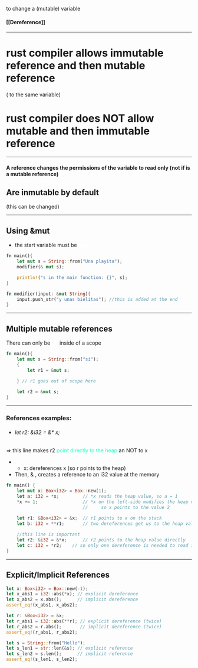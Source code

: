 to change a (mutable) variable
#### [[Dereference]]

----
# rust compiler allows immutable reference and then mutable reference 
( to the same variable)

# rust compiler does NOT allow mutable and then immutable reference
----
#### A reference changes the permissions of the variable to read only (not if is a mutable reference)

## Are inmutable by default 
(this can be changed)

---
## Using &mut
- the start variable must be <span style="color:#ffffff">also mutable</span>


```Rust 
fn main(){
	let mut s = String::from("Una playita");
	modifier(& mut s);

	println!("s in the main function: {}", s);
}

fn modifier(input: &mut String){
	input.push_str("y unas bielitas"); //this is added at the end
}
```

---
## Multiple mutable references
There can only be <span style="color:#ffffff">1 !!</span> inside of a scope
```Rust
fn main(){
	let mut s = String::from("si");
	{
		let r1 = &mut s;
		
	} // r1 goes out of scope here

	let r2 = &mut s;
}
```

---
### References examples:

- ###### let r2: &i32 = &* x;  
=> this line makes r2 <span style="color:#1fffc7">point directly to the heap</span> an NOT to x
- * x: dereferences x (so r points to the heap)
- Then, & , creates a reference to an i32 value at the memory
```Rust
fn main() {
	let mut x: Box<i32> = Box::new(1);
	let a: i32 = *x;         // *x reads the heap value, so a = 1
	*x += 1;                 // *x on the left-side modifies the heap value,
	                         //     so x points to the value 2
	
	let r1: &Box<i32> = &x;  // r1 points to x on the stack
	let b: i32 = **r1;       // two dereferences get us to the heap value

	//this line is important
	let r2: &i32 = &*x;      // r2 points to the heap value directly
	let c: i32 = *r2;    // so only one dereference is needed to read it
}
```

---
## Explicit/Implicit References
```Rust
let x: Box<i32> = Box::new(-1);
let x_abs1 = i32::abs(*x); // explicit dereference
let x_abs2 = x.abs();      // implicit dereference
assert_eq!(x_abs1, x_abs2);

let r: &Box<i32> = &x;
let r_abs1 = i32::abs(**r); // explicit dereference (twice)
let r_abs2 = r.abs();       // implicit dereference (twice)
assert_eq!(r_abs1, r_abs2);

let s = String::from("Hello");
let s_len1 = str::len(&s); // explicit reference
let s_len2 = s.len();      // implicit reference
assert_eq!(s_len1, s_len2);

```